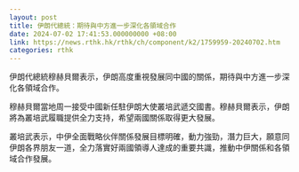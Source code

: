 ```yaml
---
layout: post
title: 伊朗代總統：期待與中方進一步深化各領域合作
date: 2024-07-02 17:41:53.000000000 +08:00
link: https://news.rthk.hk/rthk/ch/component/k2/1759959-20240702.htm
categories: rthk
---
```


伊朗代總統穆赫貝爾表示，伊朗高度重視發展同中國的關係，期待與中方進一步深化各領域合作。

穆赫貝爾當地周一接受中國新任駐伊朗大使叢培武遞交國書。穆赫貝爾表示，伊朗將為叢培武履職提供全力支持，希望兩國關係取得更大發展。

叢培武表示，中伊全面戰略伙伴關係發展目標明確，動力強勁，潛力巨大，願意同伊朗各界朋友一道，全力落實好兩國領導人達成的重要共識，推動中伊關係和各領域合作發展。

